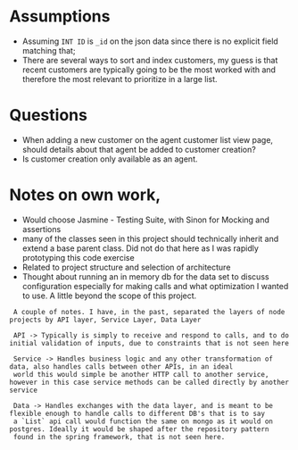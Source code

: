 # Assumptions
- Assuming `INT ID` is `_id` on the json data since there is no explicit field matching that;
- There are several ways to sort and index customers, my guess is that recent customers are typically
going to be the most worked with and therefore the most relevant to prioritize in a large list.




# Questions
- When adding a new customer on the agent customer list view page,
should details about that agent be added to customer creation?
- Is customer creation only available as an agent.


# Notes on own work,
- Would choose Jasmine - Testing Suite, with Sinon for Mocking and 
assertions
- many of the classes seen in this project should technically inherit and extend a 
base parent class. Did not do that here as I was rapidly prototyping this code exercise
- Related to project structure and selection of architecture
- Thought about running an in memory db for the data set to discuss configuration
especially for making calls and what optimization I wanted to use. A little beyond the
scope of this project.

```
 A couple of notes. I have, in the past, separated the layers of node projects by API layer, Service Layer, Data Layer

 API -> Typically is simply to receive and respond to calls, and to do initial validation of inputs, due to constraints that is not seen here
 
 Service -> Handles business logic and any other transformation of data, also handles calls between other APIs, in an ideal
 world this would simple be another HTTP call to another service, however in this case service methods can be called directly by another service
 
 Data -> Handles exchanges with the data layer, and is meant to be flexible enough to handle calls to different DB's that is to say
 a `List` api call would function the same on mongo as it would on postgres. Ideally it would be shaped after the repository pattern
 found in the spring framework, that is not seen here.
```
